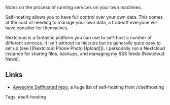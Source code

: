 Notes on the process of running services on your own machines.

Self-hosting allows you to have full control over your own data.  This comes at the cost of needing to manage your own data, a tradeoff everyone will have consider for themselves.

Nextcloud is a fantastic platform you can use to self-host a number of different services.  It isn't without its hiccups but its generally quite easy to set up (see [[Nextcloud Phone Photo Upload]]).  I personally run a Nextcloud instance for sharing files, backups, and managing my RSS feeds (Nextcloud News).

## Links

- [Awesome Selfhosted repo](https://github.com/awesome-selfhosted/awesome-selfhosted),  a huge list of self-hosting from /r/selfhosting

Tags: #self-hosting